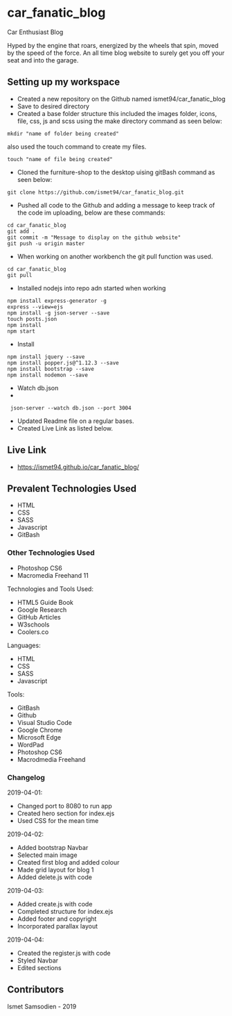 # car_fanatic_blog
Car Enthusiast Blog

Hyped by the engine that roars, energized by the wheels that spin, moved by the speed of the force. An all time blog website to surely get you off your seat and into the garage. 

## Setting up my workspace

- Created a new repository on the Github named ismet94/car_fanatic_blog
- Save to desired directory
- Created a base folder structure this included the images folder, icons, file, css, js and scss using the make directory command as seen below:
```
mkdir "name of folder being created"
```
also used the touch command to create my files.
```
touch "name of file being created"
```
- Cloned the furniture-shop to the desktop uising gitBash command as seen below:
```
git clone https://github.com/ismet94/car_fanatic_blog.git

```
- Pushed all code to the Github and adding a message to keep track of the code im uploading, below are these commands:
```
cd car_fanatic_blog
git add .
git commit -m "Message to display on the github website"
git push -u origin master

```
- When working on another workbench the git pull function was used.
```
cd car_fanatic_blog
git pull

```
- Installed nodejs into repo adn started when working
```
npm install express-generator -g
express --view=ejs
npm install -g json-server --save
touch posts.json
npm install
npm start

```
- Install 
```
npm install jquery --save
npm install popper.js@^1.12.3 --save
npm install bootstrap --save
npm install nodemon --save

```
- Watch db.json 
-
```
 json-server --watch db.json --port 3004

```
- Updated Readme file on a regular bases.
- Created Live Link as listed below.


## Live Link

- https://ismet94.github.io/car_fanatic_blog/

## Prevalent Technologies Used

- HTML
- CSS
- SASS
- Javascript
- GitBash

### Other Technologies Used

- Photoshop CS6
- Macromedia Freehand 11
 

Technologies and Tools Used:

- HTML5 Guide Book
- Google Research
- GitHub Articles
- W3schools
- Coolers.co

Languages:

- HTML
- CSS
- SASS
- Javascript


Tools:

- GitBash
- Github
- Visual Studio Code
- Google Chrome
- Microsoft Edge
- WordPad
- Photoshop CS6
- Macrodmedia Freehand

### Changelog

2019-04-01:
- Changed port to 8080 to run app
- Created hero section for index.ejs
- Used CSS for the mean time

2019-04-02:
- Added bootstrap Navbar
- Selected main image
- Created first blog and added colour
- Made grid layout for blog 1
- Added delete.js with code

2019-04-03:
- Added create.js with code
- Completed structure for index.ejs
- Added footer and copyright
- Incorporated parallax layout

2019-04-04:
- Created the register.js with code
- Styled Navbar
- Edited sections

## Contributors

Ismet Samsodien - 2019







